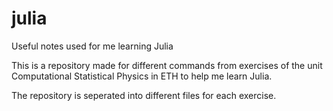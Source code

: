 # julia
Useful notes used for me learning Julia


This is a repository made for different commands from exercises of the unit Computational Statistical Physics in ETH to help me learn Julia.

The repository is seperated into different files for each exercise.
